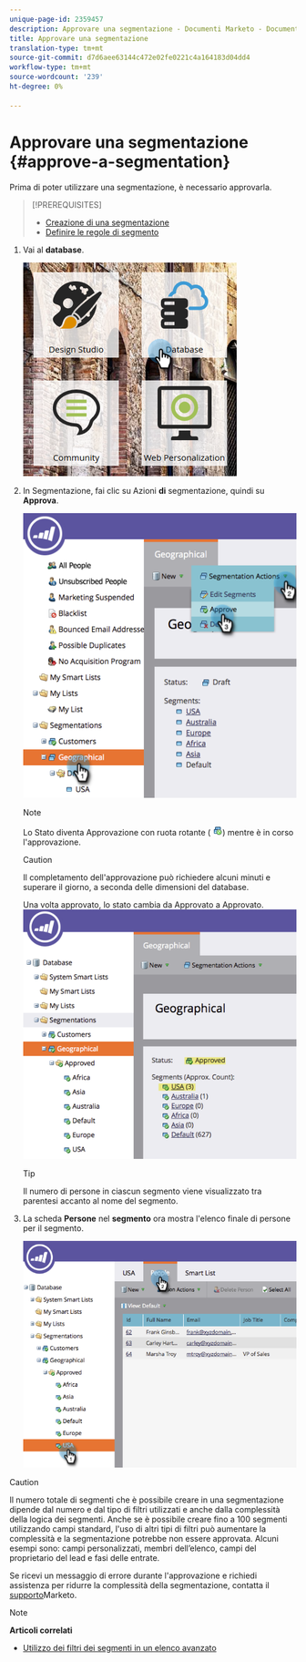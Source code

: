 ```yaml
---
unique-page-id: 2359457
description: Approvare una segmentazione - Documenti Marketo - Documentazione prodotto
title: Approvare una segmentazione
translation-type: tm+mt
source-git-commit: d7d6aee63144c472e02fe0221c4a164183d04dd4
workflow-type: tm+mt
source-wordcount: '239'
ht-degree: 0%

---
```



# Approvare una segmentazione {#approve-a-segmentation}

Prima di poter utilizzare una segmentazione, è necessario approvarla.

>[!PREREQUISITES]
>
>* [Creazione di una segmentazione](create-a-segmentation.md)
>* [Definire le regole di segmento](define-segment-rules.md)

>



1. Vai al **database**.

   ![](assets/image2017-3-28-14-3a25-3a49.png)

1. In Segmentazione, fai clic su Azioni **di** segmentazione, quindi su **Approva**.

   ![](assets/image2017-3-28-14-3a46-3a22.png)

   >[!NOTE]
   >
   >Lo Stato diventa Approvazione con ruota rotante ( ![](assets/image2014-9-15-15-3a31-3a43.png)) mentre è in corso l&#39;approvazione.

   >[!CAUTION]
   >
   >Il completamento dell&#39;approvazione può richiedere alcuni minuti e superare il giorno, a seconda delle dimensioni del database.

   Una volta approvato, lo stato cambia da Approvato a Approvato.
   ![](assets/image2017-3-28-14-3a46-3a44.png)

   >[!TIP]
   >
   >Il numero di persone in ciascun segmento viene visualizzato tra parentesi accanto al nome del segmento.

1. La scheda **Persone** nel **segmento** ora mostra l&#39;elenco finale di persone per il segmento.

   ![](assets/image2017-3-28-14-3a47-3a10.png)

>[!CAUTION]
>
>Il numero totale di segmenti che è possibile creare in una segmentazione dipende dal numero e dal tipo di filtri utilizzati e anche dalla complessità della logica dei segmenti. Anche se è possibile creare fino a 100 segmenti utilizzando campi standard, l&#39;uso di altri tipi di filtri può aumentare la complessità e la segmentazione potrebbe non essere approvata. Alcuni esempi sono: campi personalizzati, membri dell’elenco, campi del proprietario del lead e fasi delle entrate.
>
>Se ricevi un messaggio di errore durante l&#39;approvazione e richiedi assistenza per ridurre la complessità della segmentazione, contatta il [supporto](http://docs.marketo.com/cdn-cgi/l/email-protection#93e0e6e3e3fce1e7d3fef2e1f8f6e7fcbdf0fcfe)Marketo.

>[!NOTE]
>
>**Articoli correlati**
>
>* [Utilizzo dei filtri dei segmenti in un elenco avanzato](use-segment-filters-in-a-smart-list.md)

>



